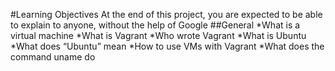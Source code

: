 #Learning Objectives
At the end of this project, you are expected to be able to explain to anyone, without the help of Google
##General
*What is a virtual machine
*What is Vagrant
*Who wrote Vagrant
*What is Ubuntu
*What does “Ubuntu” mean
*How to use VMs with Vagrant
*What does the command uname do

